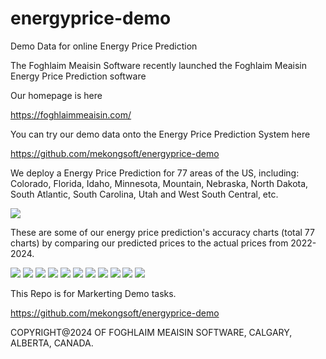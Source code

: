 # energyprice-demo
Demo Data for online Energy Price Prediction

The Foghlaim Meaisin Software recently launched the Foghlaim Meaisin Energy Price Prediction software

Our homepage is here

https://foghlaimmeaisin.com/

You can try our demo data onto the Energy Price Prediction System here

https://github.com/mekongsoft/energyprice-demo

We deploy a Energy Price Prediction for 77 areas of the US, including: Colorado, Florida, Idaho, Minnesota, Mountain, Nebraska, North Dakota, South Atlantic, South Carolina, Utah and West South Central, etc.

<img src="https://github.com/mekongsoft/energyprice-demo/blob/main/marketing/average_price_12state2.png"/>

These are some of our energy price prediction's accuracy charts (total 77 charts) by comparing our predicted prices to the actual prices from 2022-2024.

<img src="https://github.com/mekongsoft/energyprice-demo/blob/main/marketing/predicted_vs_expected_price_Colorado.png"/>

<img src="https://github.com/mekongsoft/energyprice-demo/blob/main/marketing/predicted_vs_expected_price_Florida.png"/>

<img src="https://github.com/mekongsoft/energyprice-demo/blob/main/marketing/predicted_vs_expected_price_Idaho.png"/>

<img src="https://github.com/mekongsoft/energyprice-demo/blob/main/marketing/predicted_vs_expected_price_Minnesota.png"/>

<img src="https://github.com/mekongsoft/energyprice-demo/blob/main/marketing/predicted_vs_expected_price_Mountain.png"/>

<img src="https://github.com/mekongsoft/energyprice-demo/blob/main/marketing/predicted_vs_expected_price_Nebraska.png"/>

<img src="https://github.com/mekongsoft/energyprice-demo/blob/main/marketing/predicted_vs_expected_price_North%20Dakota.png"/>

<img src="https://github.com/mekongsoft/energyprice-demo/blob/main/marketing/predicted_vs_expected_price_South%20Atlantic.png"/>

<img src="https://github.com/mekongsoft/energyprice-demo/blob/main/marketing/predicted_vs_expected_price_South%20Carolina.png"/>

<img src="https://github.com/mekongsoft/energyprice-demo/blob/main/marketing/predicted_vs_expected_price_Utah.png"/>

<img src="https://github.com/mekongsoft/energyprice-demo/blob/main/marketing/predicted_vs_expected_price_West%20South%20Central.png"/>

This Repo is for Markerting Demo tasks.

https://github.com/mekongsoft/energyprice-demo

COPYRIGHT@2024 OF FOGHLAIM MEAISIN SOFTWARE, CALGARY, ALBERTA, CANADA.
